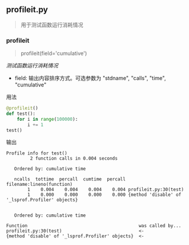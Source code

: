 
## profileit.py

> 用于测试函数运行消耗情况

### profileit
> profileit(field='cumulative')

*测试函数运行消耗情况*

* field: 输出内容排序方式。可选参数为 "stdname", "calls", "time", "cumulative"

用法
```python
@profileit()
def test():
    for i in range(100000):
        i += 1
test()
```

输出
```shell
Profile info for test()
         2 function calls in 0.004 seconds

   Ordered by: cumulative time

   ncalls  tottime  percall  cumtime  percall filename:lineno(function)
        1    0.004    0.004    0.004    0.004 profileit.py:30(test)
        1    0.000    0.000    0.000    0.000 {method 'disable' of '_lsprof.Profiler' objects}


   Ordered by: cumulative time

Function                                          was called by...
profileit.py:30(test)                             <-
{method 'disable' of '_lsprof.Profiler' objects}  <-
```
